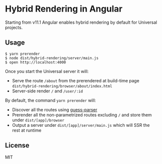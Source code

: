 # Hybrid Rendering in Angular

Starting from v11.1 Angular enables hybrid rendering by default for Universal projects.

## Usage

```
$ yarn prerender
$ node dist/hybrid-rendering/server/main.js
$ open http://localhost:4000
```

Once you start the Universal server it will:
- Serve the route `/about` from the prerendered at build-time page `dist/hybrid-rendering/browser/about/index.html`
- Server-side render `/` and `/user/:id`

By default, the command `yarn prerender` will:
- Discover all the routes using [guess-parser](https://npmjs.org/package/guess-parser)
- Prerender all the non-parametrized routes excluding `/` and store them under `dist/[app]/browser`
- Output a server under `dist/[app]/server/main.js` which will SSR the rest at runtime

## License

MIT
